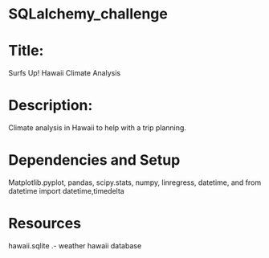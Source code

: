 # SQLalchemy_challenge

# Title:
Surfs Up! Hawaii Climate Analysis

# Description:
Climate analysis in Hawaii to help with a trip planning.

# Dependencies and Setup
Matplotlib.pyplot, pandas, scipy.stats, numpy, linregress, datetime, and from datetime import datetime,timedelta

# Resources
hawaii.sqlite .- weather hawaii database 
